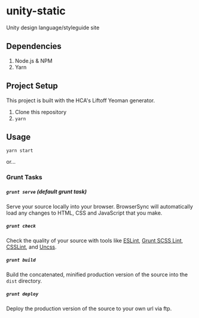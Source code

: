 # unity-static
Unity design language/styleguide site

## Dependencies
1. Node.js & NPM
2. Yarn

## Project Setup
This project is built with the HCA's Liftoff Yeoman generator.

1. Clone this repository
2. `yarn`

## Usage
`yarn start`

or...

### Grunt Tasks
##### `grunt serve` (default grunt task)
Serve your source locally into your browser. BrowserSync will automatically load any changes to HTML, CSS and JavaScript that you make.

##### `grunt check`
Check the quality of your source with tools like [ESLint](http://eslint.org/), [Grunt SCSS Lint](https://github.com/ahmednuaman/grunt-scss-lint), [CSSLint](http://csslint.net/), and [Uncss](http://giakki.github.io/uncss/).

##### `grunt build`
Build the concatenated, minified production version of the source into the `dist` directory.

##### `grunt deploy`
Deploy the production version of the source to your own url via ftp.

